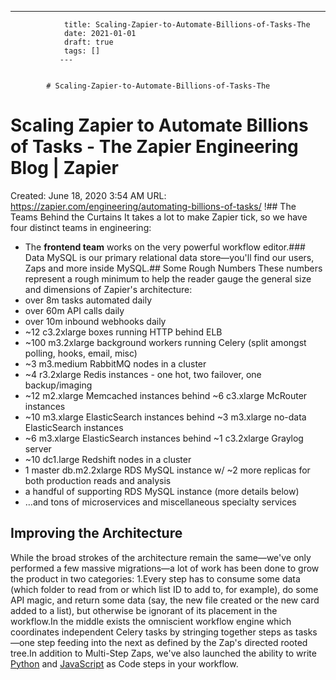 ---
                title: Scaling-Zapier-to-Automate-Billions-of-Tasks-The
                date: 2021-01-01    
                draft: true
                tags: []
               ---


            # Scaling-Zapier-to-Automate-Billions-of-Tasks-The

# Scaling Zapier to Automate Billions of Tasks - The Zapier Engineering Blog | Zapier
Created: June 18, 2020 3:54 AM
URL: https://zapier.com/engineering/automating-billions-of-tasks/
!## The Teams Behind the Curtains
It takes a lot to make Zapier tick, so we have four distinct teams in engineering:
- The **frontend team** works on the very powerful workflow editor.### Data
MySQL is our primary relational data store—you'll find our users, Zaps and more inside MySQL.## Some Rough Numbers
These numbers represent a rough minimum to help the reader gauge the general size and dimensions of Zapier's architecture:
- over 8m tasks automated daily
- over 60m API calls daily
- over 10m inbound webhooks daily
- ~12 c3.2xlarge boxes running HTTP behind ELB
- ~100 m3.2xlarge background workers running Celery (split amongst polling, hooks, email, misc)
- ~3 m3.medium RabbitMQ nodes in a cluster
- ~4 r3.2xlarge Redis instances - one hot, two failover, one backup/imaging
- ~12 m2.xlarge Memcached instances behind ~6 c3.xlarge McRouter instances
- ~10 m3.xlarge ElasticSearch instances behind ~3 m3.xlarge no-data ElasticSearch instances
- ~6 m3.xlarge ElasticSearch instances behind ~1 c3.2xlarge Graylog server
- ~10 dc1.large Redshift nodes in a cluster
- 1 master db.m2.2xlarge RDS MySQL instance w/ ~2 more replicas for both production reads and analysis
- a handful of supporting RDS MySQL instance (more details below)
- …and tons of microservices and miscellaneous specialty services
## Improving the Architecture
While the broad strokes of the architecture remain the same—we've only performed a few massive migrations—a lot of work has been done to grow the product in two categories:
1.Every step has to consume some data (which folder to read from or which list ID to add to, for example), do some API magic, and return some data (say, the new file created or the new card added to a list), but otherwise be ignorant of its placement in the workflow.In the middle exists the omniscient workflow engine which coordinates independent Celery tasks by stringing together steps as tasks—one step feeding into the next as defined by the Zap's directed rooted tree.In addition to Multi-Step Zaps, we've also launched the ability to write [Python](https://zapier.com/help/code-python/) and [JavaScript](https://zapier.com/help/code/) as Code steps in your workflow.